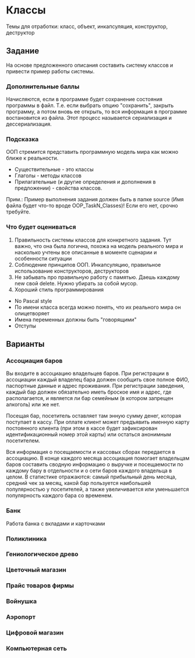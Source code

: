# Классы
Темы для отработки: класс, объект, инкапсуляция, конструктор, деструктор

## Задание
На основе предложенного описания составить систему классов и привести пример работы системы.

### Дополнительные баллы 
Начисляются, если в программе будет сохранение состояния программы в файл. Т.е. если выбрать опцию "сохранить", закрыть программу, а потом вновь ее открыть, то вся информация в программе востановится из файла. Этот процесс называется сериализация и дессериализация.

### Подсказка
ООП стремится представить программную модель мира как можно ближе к реальности.
* Существительные - это классы
* Глаголы - методы классов
* Прилагательные (и другие определения и дополнения в предложении) - свойства классов.

Прим.: Пример выполнения задания должен быть в папке source (Имя файла будет что-то вроде OOP_TaskN_Classes)! Если его нет, срочно требуйте.

### Что будет оцениваться
1. Правильность системы классов для конкретного задания. 
Тут важно, что она была логична, похожа на модель реального мира и насколько учтены все описанные в моменте сценарии и особенности ситуации
2. Соблюдение принципов ООП. 
Инкапсуляцию, правильное использование конструкторов, деструкторов
3. Не забывать про правильную работу с памятью. 
Даешь каждому new свой delete. Нужно убирать за собой мусор.
4. Хороший стиль программирования
  * No Pascal style
  * По имени класса всегда можно понять, что их реального мира он олицетворяет
  * Имена переменных должны быть "говорящими"
  * Отступы

## Варианты
### Ассоциация баров
Вы входите в ассоциацию владельцев баров. При регистрации в ассоциации каждый владелец бара должен сообщить свое полное ФИО, паспортные данные и адрес проживания. При регистрации заведения, каждый бар должен обязательно иметь броское имя и адрес, где располагается, и является ли бар семейным (в котором запрещен алкоголь) или же нет.

Посещая бар, посетитель оставляет там энную сумму денег, которая поступает в кассу. При оплате клиент может предъявить именную карту постоянного клиента (при этом в кассе будет зафиксирован идентификационный номер этой карты) или остаться анонимным посетителем.

Вся информация о посещаемости и кассовых сборах передается в ассоциацию. В конце каждого месяца ассоциация помогает владельцам баров составить сводную информацию о выручке и посещаемости по каждому бару в отдельности и о сети баров каждого владельца в целом. В статистике отражаются: самый прибыльный день месяца, средний чек за месяц, какой бар пользуется наибольшей популярностью у посетителей, а также увеличивается или уменьшается популярность каждого бара со временем.

### Банк
Работа банка с вкладами и карточками

### Поликлиника

### Гениологическое древо

### Цветочный магазин

### Прайс товаров фирмы

### Войнушка

### Аэропорт

### Цифровой магазин

### Компьютерная сеть
